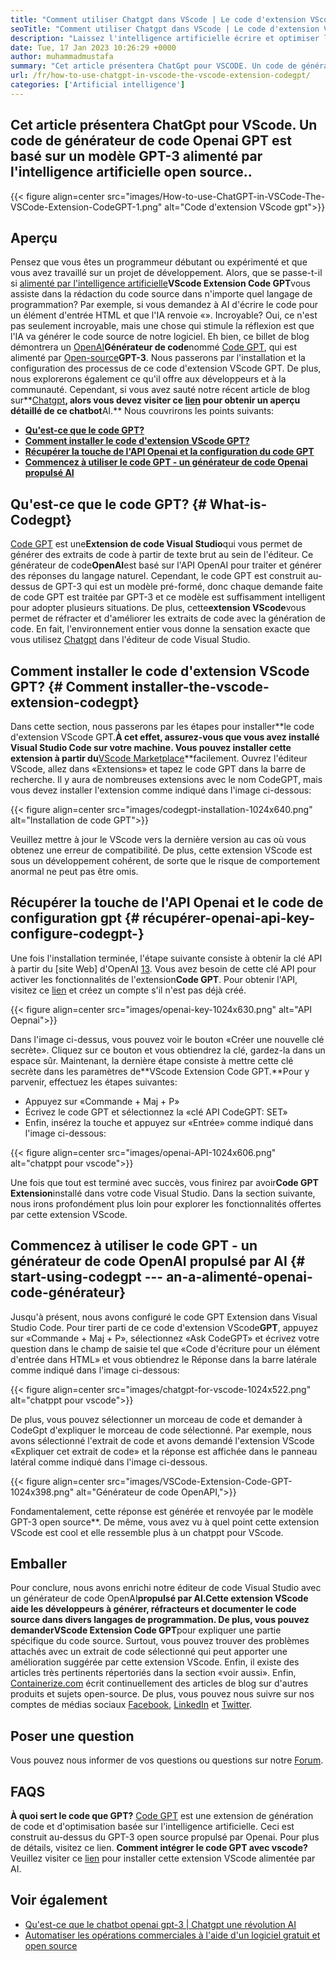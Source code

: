 ```yaml
---
title: "Comment utiliser Chatgpt dans VScode | Le code d'extension VScode gpt" 
seoTitle: "Comment utiliser Chatgpt dans VScode | Le code d'extension VScode gpt" 
description: "Laissez l'intelligence artificielle écrire et optimiser le code source à l'aide de l'API OpenAI. Le code d'extension VScode GPT est alimenté par GPT-3 qui est un modèle NLP open-source." 
date: Tue, 17 Jan 2023 10:26:29 +0000
author: muhammadmustafa
summary: "Cet article présentera ChatGpt pour VSCODE. Un code de générateur de code ouvert GPT est basé sur un modèle GPT-3 alimenté par l'intelligence artificielle open source." 
url: /fr/how-to-use-chatgpt-in-vscode-the-vscode-extension-codegpt/
categories: ['Artificial intelligence']
---
```


## **Cet article présentera ChatGpt pour VScode. Un code de générateur de code Openai GPT est basé sur un modèle GPT-3 alimenté par l'intelligence artificielle open source.**.

{{< figure align=center src="images/How-to-use-ChatGPT-in-VSCode-The-VSCode-Extension-CodeGPT-1.png" alt="Code d'extension VScode gpt">}}


## Aperçu
Pensez que vous êtes un programmeur débutant ou expérimenté et que vous avez travaillé sur un projet de développement. Alors, que se passe-t-il si [alimenté par l'intelligence artificielle][1]**VScode Extension Code GPT**vous assiste dans la rédaction du code source dans n'importe quel langage de programmation? Par exemple, si vous demandez à AI d'écrire le code pour un élément d'entrée HTML et que l'IA renvoie «». Incroyable?
Oui, ce n'est pas seulement incroyable, mais une chose qui stimule la réflexion est que l'IA va générer le code source de notre logiciel. Eh bien, ce billet de blog démontrera un [OpenAI][2]**Générateur de code**nommé [Code GPT][3], qui est alimenté par [Open-source][4]**GPT-3**. Nous passerons par l'installation et la configuration des processus de ce code d'extension VScode GPT. De plus, nous explorerons également ce qu'il offre aux développeurs et à la communauté. Cependant, si vous avez sauté notre récent article de blog sur**[Chatgpt][5]**, alors vous devez visiter ce [lien][6] pour obtenir un aperçu détaillé de ce chatbot**AI.**
Nous couvrirons les points suivants:
  * [**Qu'est-ce que le code GPT?**][7]
  * [**Comment installer le code d'extension VScode GPT?**][8]
  * [**Récupérer la touche de l'API Openai et la configuration du code GPT**][9]
  * [**Commencez à utiliser le code GPT - un générateur de code Openai propulsé AI**][10]

## Qu'est-ce que le code GPT?   {# What-is-Codegpt}
[Code GPT][3] est une**Extension de code Visual Studio**qui vous permet de générer des extraits de code à partir de texte brut au sein de l'éditeur. Ce générateur de code**OpenAI**est basé sur l'API OpenAI pour traiter et générer des réponses du langage naturel. Cependant, le code GPT est construit au-dessus de GPT-3 qui est un modèle pré-formé, donc chaque demande faite de code GPT est traitée par GPT-3 et ce modèle est suffisamment intelligent pour adopter plusieurs situations. De plus, cette**extension VScode**vous permet de réfracter et d'améliorer les extraits de code avec la génération de code. En fait, l'environnement entier vous donne la sensation exacte que vous utilisez [Chatgpt][11] dans l'éditeur de code Visual Studio.

## Comment installer le code d'extension VScode GPT?   {# Comment installer-the-vscode-extension-codegpt}
Dans cette section, nous passerons par les étapes pour installer**le code d'extension VScode GPT.**À cet effet, assurez-vous que vous avez installé Visual Studio Code sur votre machine. Vous pouvez installer cette extension à partir du**[VScode Marketplace][12]**facilement.
Ouvrez l'éditeur VScode, allez dans «Extensions» et tapez le code GPT dans la barre de recherche. Il y aura de nombreuses extensions avec le nom CodeGPT, mais vous devez installer l'extension comme indiqué dans l'image ci-dessous:

{{< figure align=center src="images/codegpt-installation-1024x640.png" alt="Installation de code GPT">}}

Veuillez mettre à jour le VScode vers la dernière version au cas où vous obtenez une erreur de compatibilité. De plus, cette extension VScode est sous un développement cohérent, de sorte que le risque de comportement anormal ne peut pas être omis.

## Récupérer la touche de l'API Openai et le code de configuration gpt   {# récupérer-openai-api-key-configure-codegpt-}
Une fois l'installation terminée, l'étape suivante consiste à obtenir la clé API à partir du [site Web] d'OpenAI [13]. Vous avez besoin de cette clé API pour activer les fonctionnalités de l'extension**Code GPT**. Pour obtenir l'API, visitez ce [lien][13] et créez un compte s'il n'est pas déjà créé.

{{< figure align=center src="images/openai-key-1024x630.png" alt="API Oepnai">}}

Dans l'image ci-dessus, vous pouvez voir le bouton «Créer une nouvelle clé secrète». Cliquez sur ce bouton et vous obtiendrez la clé, gardez-la dans un espace sûr. Maintenant, la dernière étape consiste à mettre cette clé secrète dans les paramètres de**VScode Extension Code GPT.**Pour y parvenir, effectuez les étapes suivantes:
  * Appuyez sur «Commande + Maj + P»
  * Écrivez le code GPT et sélectionnez la «clé API CodeGPT: SET»
  * Enfin, insérez la touche et appuyez sur «Entrée» comme indiqué dans l'image ci-dessous:

{{< figure align=center src="images/openai-API-1024x606.png" alt="chatppt pour vscode">}}

Une fois que tout est terminé avec succès, vous finirez par avoir**Code GPT Extension**installé dans votre code Visual Studio. Dans la section suivante, nous irons profondément plus loin pour explorer les fonctionnalités offertes par cette extension VScode.

## Commencez à utiliser le code GPT - un générateur de code OpenAI propulsé par AI   {# start-using-codegpt --- an-a-alimenté-openai-code-générateur}
Jusqu'à présent, nous avons configuré le code GPT Extension dans Visual Studio Code. Pour tirer parti de ce code d'extension VScode**GPT**, appuyez sur «Commande + Maj + P», sélectionnez «Ask CodeGPT» et écrivez votre question dans le champ de saisie tel que «Code d'écriture pour un élément d'entrée dans HTML» et vous obtiendrez le Réponse dans la barre latérale comme indiqué dans l'image ci-dessous:

{{< figure align=center src="images/chatgpt-for-vscode-1024x522.png" alt="chatppt pour vscode">}}

De plus, vous pouvez sélectionner un morceau de code et demander à CodeGpt d'expliquer le morceau de code sélectionné. Par exemple, nous avons sélectionné l'extrait de code et avons demandé l'extension VScode «Expliquer cet extrait de code» et la réponse est affichée dans le panneau latéral comme indiqué dans l'image ci-dessous.

{{< figure align=center src="images/VSCode-Extension-Code-GPT-1024x398.png" alt="Générateur de code OpenAPI,">}}

Fondamentalement, cette réponse est générée et renvoyée par le modèle GPT-3 open source**. De même, vous avez vu à quel point cette extension VScode est cool et elle ressemble plus à un chatppt pour VScode.

## Emballer
Pour conclure, nous avons enrichi notre éditeur de code Visual Studio avec un générateur de code OpenAI**propulsé par AI.**Cette extension VScode aide les développeurs à générer, réfracteurs et documenter le code source dans divers langages de programmation. De plus, vous pouvez demander**VScode Extension Code GPT**pour expliquer une partie spécifique du code source. Surtout, vous pouvez trouver des problèmes attachés avec un extrait de code sélectionné qui peut apporter une amélioration suggérée par cette extension VScode. Enfin, il existe des articles très pertinents répertoriés dans la section «voir aussi».
Enfin, [Containerize.com][4] écrit continuellement des articles de blog sur d'autres produits et sujets open-source. De plus, vous pouvez nous suivre sur nos comptes de médias sociaux [Facebook][14], [LinkedIn][15] et [Twitter][16].

## Poser une question
Vous pouvez nous informer de vos questions ou questions sur notre [Forum][17].

## FAQS
**À quoi sert le code que GPT?**
[Code GPT][3] est une extension de génération de code et d'optimisation basée sur l'intelligence artificielle. Ceci est construit au-dessus du GPT-3 open source propulsé par Openai. Pour plus de détails, visitez ce lien.
**Comment intégrer le code GPT avec vscode?**
Veuillez visiter ce [lien][9] pour installer cette extension VScode alimentée par AI.

## Voir également
  * [Qu'est-ce que le chatbot openai gpt-3 | Chatgpt une révolution AI][6]
  * [Automatiser les opérations commerciales à l'aide d'un logiciel gratuit et open source][18]

  
[1]: https://blog.containerize.com/category/artificial-intelligence/
[2]: https://openai.com/
[3]: https://marketplace.visualstudio.com/items?itemName=timkmecl.codegpt3
[4]: https://www.containerize.com/
[5]: https://en.wikipedia.org/wiki/GPT-3
[6]: https://blog.containerize.com/artificial-intelligence/what-is-openai-chatbot-gpt-3-chatgpt-an-ai-revolution/
[7]: #What-is-CodeGPT
[8]: #How-to-install-the-VSCode-extension-CodeGPT
[9]: #Retrieve-OpenAI-API-Key-configure-CodeGPT-
[10]: #Start-using-CodeGPT---an-AI-Powered-OpenAI-Code-Generator
[11]: https://openai.com/blog/chatgpt/
[12]: https://marketplace.visualstudio.com/vscode
[13]: https://beta.openai.com/account/api-keys
[14]: https://web.facebook.com/containerize
[15]: https://www.linkedin.com/company/containerize/
[16]: https://twitter.com/containerize_co
[17]: https://forum.containerize.com/
[18]: https://blog.containerize.com/blogging/automate-business-operations-using-open-source-software/

